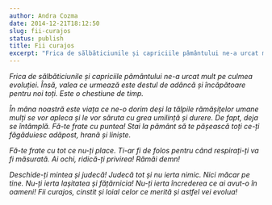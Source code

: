 ```yaml
---
author: Andra Cozma
date: 2014-12-21T18:12:50
slug: fii-curajos
status: publish
title: Fii curajos
excerpt: "Frica de sălbăticiunile și capriciile pâmântului ne-a urcat mult pe culmea evoluției. Însă, valea ce urmează este destul de adâncă  "
---
```

_Frica de sălbăticiunile și capriciile pâmântului ne-a urcat mult pe culmea evoluției. Însă, valea ce urmează este destul de adâncă și încăpătoare pentru noi toți. Este o chestiune de timp._

_În mâna noastră este viața ce ne-o dorim deși la tălpile rămășițelor umane mulți se vor apleca și le vor săruta cu grea umilință și durere. De fapt, deja se întâmplă._ _Fă-te frate cu puntea! Stai la pământ să te pășească toți ce-ți făgăduiesc adăpost, hrană și liniște._

_Fă-te frate cu tot ce nu-ți place. Ti-ar fi de folos pentru când respirați-ți va fi măsurată._ _Ai ochi, ridică-ți privirea! Rămâi demn!_

_Deschide-ți mintea și judecă! Judecă tot și nu ierta nimic. Nici măcar pe tine. Nu-ți ierta lașitatea și fățărnicia! Nu-ți ierta încrederea ce ai avut-o în oameni! Fii curajos, cinstit și loial celor ce merită și astfel vei evolua!_
    